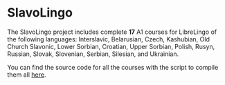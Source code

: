 # SlavoLingo

The SlavoLingo project includes complete **17** A1 courses for LibreLingo of the following languages: Interslavic, Belarusian, Czech, Kashubian, Old Church Slavonic, Lower Sorbian, Croatian, Upper Sorbian, Polish, Rusyn, Russian, Slovak, Slovenian, Serbian, Silesian, and Ukrainian.

You can find the source code for all the courses with the script to compile them all [here](https://github.com/ginschel/slavo_lingo_src).
